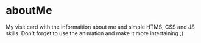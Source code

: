 # aboutMe
My visit card with the informaition about me and simple HTMS, CSS and JS skills.
Don't forget to use the animation and make it more intertaining ;)
